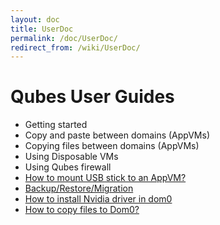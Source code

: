 ```yaml
---
layout: doc
title: UserDoc
permalink: /doc/UserDoc/
redirect_from: /wiki/UserDoc/
---
```


Qubes User Guides
=================

-   Getting started
-   Copy and paste between domains (AppVMs)
-   Copying files between domains (AppVMs)
-   Using Disposable VMs
-   Using Qubes firewall
-   [How to mount USB stick to an AppVM?](/doc/StickMounting)
-   [Backup/Restore/Migration](/doc/BackupRestore)
-   [How to install Nvidia driver in dom0](/doc/InstallNvidiaDriver)
-   [How to copy files to Dom0?](/doc/CopyToDomZero)

